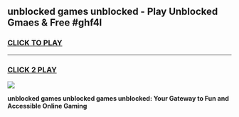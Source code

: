 
## unblocked games unblocked - Play Unblocked Gmaes & Free #ghf4l
<h3>
<a href="https://news.freeplayer.one?title=unblocked_games_unblocked&ref=03M">CLICK TO PLAY</a></h3>
<hr>

<h3>
<a href="https://news.freeplayer.one?title=unblocked_games_unblocked&ref=03M">CLICK 2 PLAY</a>
  
</h3>

<a href="https://news.freeplayer.one?title=unblocked_games_unblocked&ref=03M"><img src="https://clearcache.store/games.png"></a>


**unblocked games unblocked games unblocked: Your Gateway to Fun and Accessible Online Gaming**
